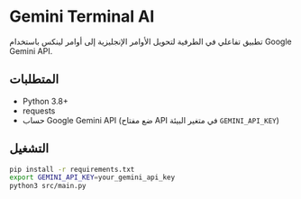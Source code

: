 # Gemini Terminal AI

تطبيق تفاعلي في الطرفية لتحويل الأوامر الإنجليزية إلى أوامر لينكس باستخدام Google Gemini API.

## المتطلبات
- Python 3.8+
- requests
- حساب Google Gemini API (ضع مفتاح API في متغير البيئة `GEMINI_API_KEY`)

## التشغيل
```bash
pip install -r requirements.txt
export GEMINI_API_KEY=your_gemini_api_key
python3 src/main.py
```
